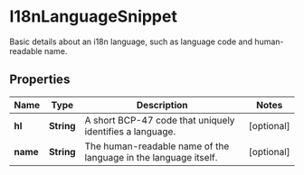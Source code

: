 

# I18nLanguageSnippet

Basic details about an i18n language, such as language code and human-readable name.

## Properties

Name | Type | Description | Notes
------------ | ------------- | ------------- | -------------
**hl** | **String** | A short BCP-47 code that uniquely identifies a language. |  [optional]
**name** | **String** | The human-readable name of the language in the language itself. |  [optional]



